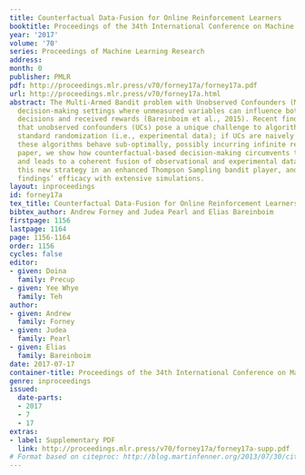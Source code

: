 ```yaml
---
title: Counterfactual Data-Fusion for Online Reinforcement Learners
booktitle: Proceedings of the 34th International Conference on Machine Learning
year: '2017'
volume: '70'
series: Proceedings of Machine Learning Research
address: 
month: 0
publisher: PMLR
pdf: http://proceedings.mlr.press/v70/forney17a/forney17a.pdf
url: http://proceedings.mlr.press/v70/forney17a.html
abstract: The Multi-Armed Bandit problem with Unobserved Confounders (MABUC) considers
  decision-making settings where unmeasured variables can influence both the agent’s
  decisions and received rewards (Bareinboim et al., 2015). Recent findings showed
  that unobserved confounders (UCs) pose a unique challenge to algorithms based on
  standard randomization (i.e., experimental data); if UCs are naively averaged out,
  these algorithms behave sub-optimally, possibly incurring infinite regret. In this
  paper, we show how counterfactual-based decision-making circumvents these problems
  and leads to a coherent fusion of observational and experimental data. We then demonstrate
  this new strategy in an enhanced Thompson Sampling bandit player, and support our
  findings’ efficacy with extensive simulations.
layout: inproceedings
id: forney17a
tex_title: Counterfactual Data-Fusion for Online Reinforcement Learners
bibtex_author: Andrew Forney and Judea Pearl and Elias Bareinboim
firstpage: 1156
lastpage: 1164
page: 1156-1164
order: 1156
cycles: false
editor:
- given: Doina
  family: Precup
- given: Yee Whye
  family: Teh
author:
- given: Andrew
  family: Forney
- given: Judea
  family: Pearl
- given: Elias
  family: Bareinboim
date: 2017-07-17
container-title: Proceedings of the 34th International Conference on Machine Learning
genre: inproceedings
issued:
  date-parts:
  - 2017
  - 7
  - 17
extras:
- label: Supplementary PDF
  link: http://proceedings.mlr.press/v70/forney17a/forney17a-supp.pdf
# Format based on citeproc: http://blog.martinfenner.org/2013/07/30/citeproc-yaml-for-bibliographies/
---
```

